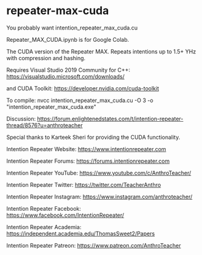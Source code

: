 # repeater-max-cuda

You probably want intention_repeater_max_cuda.cu

Repeater_MAX_CUDA.ipynb is for Google Colab.

The CUDA version of the Repeater MAX. Repeats intentions up to 1.5+ YHz with compression and hashing.

Requires Visual Studio 2019 Community for C++: https://visualstudio.microsoft.com/downloads/

and CUDA Toolkit: https://developer.nvidia.com/cuda-toolkit

To compile: nvcc intention_repeater_max_cuda.cu -O 3 -o "intention_repeater_max_cuda.exe"

Discussion: https://forum.enlightenedstates.com/t/intention-repeater-thread/8576?u=anthroteacher

Special thanks to Karteek Sheri for providing the CUDA functionality.

Intention Repeater Website: https://www.intentionrepeater.com

Intention Repeater Forums: https://forums.intentionrepeater.com

Intention Repeater YouTube: https://www.youtube.com/c/AnthroTeacher/

Intention Repeater Twitter: https://twitter.com/TeacherAnthro

Intention Repeater Instagram: https://www.instagram.com/anthroteacher/

Intention Repeater Facebook: https://www.facebook.com/IntentionRepeater/

Intention Repeater Academia: https://independent.academia.edu/ThomasSweet2/Papers

Intention Repeater Patreon: https://www.patreon.com/AnthroTeacher
